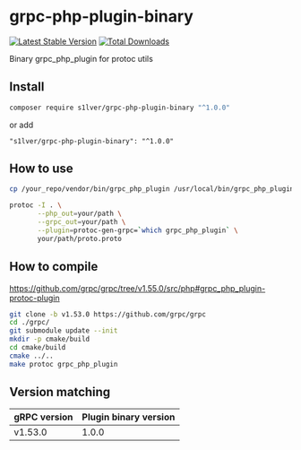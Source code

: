 # grpc-php-plugin-binary

[![Latest Stable Version](https://poser.pugx.org/s1lver/grpc-php-plugin-binary/v/stable.svg)](https://packagist.org/packages/s1lver/grpc-php-plugin-binary)
[![Total Downloads](http://poser.pugx.org/s1lver/grpc-php-plugin-binary/downloads)](https://packagist.org/packages/s1lver/grpc-php-plugin-binary)

Binary grpc_php_plugin for protoc utils

## Install

```bash
composer require s1lver/grpc-php-plugin-binary "^1.0.0"
```

or add

```
"s1lver/grpc-php-plugin-binary": "^1.0.0"
```

## How to use

```bash
cp /your_repo/vendor/bin/grpc_php_plugin /usr/local/bin/grpc_php_plugin

protoc -I . \
       --php_out=your/path \
       --grpc_out=your/path \
       --plugin=protoc-gen-grpc=`which grpc_php_plugin` \
       your/path/proto.proto 
```

## How to compile

https://github.com/grpc/grpc/tree/v1.55.0/src/php#grpc_php_plugin-protoc-plugin

```bash
git clone -b v1.53.0 https://github.com/grpc/grpc
cd ./grpc/
git submodule update --init
mkdir -p cmake/build
cd cmake/build
cmake ../..
make protoc grpc_php_plugin
```

## Version matching

| gRPC version | Plugin binary version |
|--------------|-----------------------|
| v1.53.0      | 1.0.0                 |